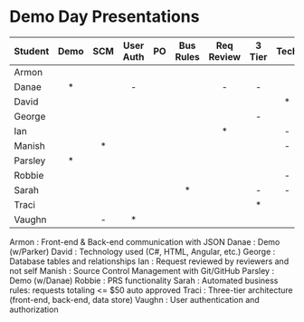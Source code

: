 # Demo Day Presentations

| Student | Demo   | SCM   | User Auth   | PO    | Bus Rules   | Req Review   | 3 Tier   | Tech   | DB    | JSON   | PRS Func |
| ------- | :----: | :---: | :---------: | :---: | :---------: | :----------: | :------: | :----: | :---: | :----: | :------: |
| Armon   |        |       |             |       |             |              |          |        |       |   *    |          |
| Danae   |   *    |       |      -      |       |             |      -       |    -     |        |       |        |          |
| David   |        |       |             |       |             |              |          |   *    |       |        |    -     |
| George  |        |       |             |       |             |              |    -     |        |   *   |        |          |
| Ian     |        |       |             |       |             |      *       |          |   -    |   -   |        |          |
| Manish  |        |   *   |             |       |             |              |          |   -    |       |        |          |
| Parsley |   *    |       |             |       |             |              |          |        |       |        |    -     |
| Robbie  |        |       |             |       |             |              |          |   -    |       |        |    *     |
| Sarah   |        |       |             |       |      *      |              |    -     |   -    |       |        |          |
| Traci   |        |       |             |       |             |              |    *     |        |       |        |          |
| Vaughn  |        |   -   |      *      |       |             |              |          |        |       |        |          |


Armon   : Front-end & Back-end communication with JSON
Danae   : Demo (w/Parker)
David   : Technology used (C#, HTML, Angular, etc.)
George  : Database tables and relationships
Ian     : Request reviewed by reviewers and not self
Manish  : Source Control Management with Git/GitHub
Parsley : Demo (w/Danae)
Robbie  : PRS functionality
Sarah   : Automated business rules: requests totaling <= $50 auto approved
Traci   : Three-tier architecture (front-end, back-end, data store)
Vaughn  : User authentication and authorization